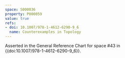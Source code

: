 ```yaml
---
space: S000036
property: P000059
value: true
refs:
- doi: 10.1007/978-1-4612-6290-9_6
  name: Counterexamples in Topology
---
```


Asserted in the General Reference Chart for space #43 in
{{doi:10.1007/978-1-4612-6290-9_6}}.
